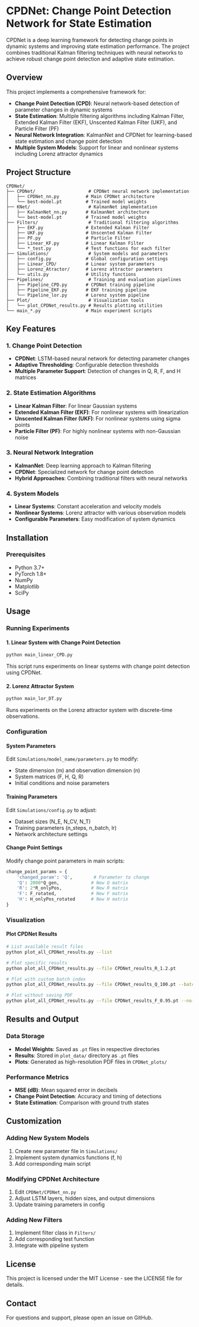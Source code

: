 # CPDNet: Change Point Detection Network for State Estimation

CPDNet is a deep learning framework for detecting change points in dynamic systems and improving state estimation performance. The project combines traditional Kalman filtering techniques with neural networks to achieve robust change point detection and adaptive state estimation.

## Overview

This project implements a comprehensive framework for:
- **Change Point Detection (CPD)**: Neural network-based detection of parameter changes in dynamic systems
- **State Estimation**: Multiple filtering algorithms including Kalman Filter, Extended Kalman Filter (EKF), Unscented Kalman Filter (UKF), and Particle Filter (PF)
- **Neural Network Integration**: KalmanNet and CPDNet for learning-based state estimation and change point detection
- **Multiple System Models**: Support for linear and nonlinear systems including Lorenz attractor dynamics

## Project Structure

```
CPDNet/
├── CPDNet/                    # CPDNet neural network implementation
│   ├── CPDNet_nn.py          # Main CPDNet architecture
│   └── best-model.pt         # Trained model weights
├── KNet/                      # KalmanNet implementation
│   ├── KalmanNet_nn.py       # KalmanNet architecture
│   └── best-model.pt         # Trained model weights
├── Filters/                   # Traditional filtering algorithms
│   ├── EKF.py                # Extended Kalman Filter
│   ├── UKF.py                # Unscented Kalman Filter
│   ├── PF.py                 # Particle Filter
│   ├── Linear_KF.py          # Linear Kalman Filter
│   └── *_test.py             # Test functions for each filter
├── Simulations/               # System models and parameters
│   ├── config.py             # Global configuration settings
│   ├── Linear_CPD/           # Linear system parameters
│   ├── Lorenz_Atractor/      # Lorenz attractor parameters
│   └── utils.py              # Utility functions
├── Pipelines/                 # Training and evaluation pipelines
│   ├── Pipeline_CPD.py       # CPDNet training pipeline
│   ├── Pipeline_EKF.py       # EKF training pipeline
│   └── Pipeline_lor.py       # Lorenz system pipeline
├── Plot/                      # Visualization tools
│   └── plot_CPDNet_results.py # Results plotting utilities
└── main_*.py                 # Main experiment scripts
```

## Key Features

### 1. Change Point Detection
- **CPDNet**: LSTM-based neural network for detecting parameter changes
- **Adaptive Thresholding**: Configurable detection thresholds
- **Multiple Parameter Support**: Detection of changes in Q, R, F, and H matrices

### 2. State Estimation Algorithms
- **Linear Kalman Filter**: For linear Gaussian systems
- **Extended Kalman Filter (EKF)**: For nonlinear systems with linearization
- **Unscented Kalman Filter (UKF)**: For nonlinear systems using sigma points
- **Particle Filter (PF)**: For highly nonlinear systems with non-Gaussian noise

### 3. Neural Network Integration
- **KalmanNet**: Deep learning approach to Kalman filtering
- **CPDNet**: Specialized network for change point detection
- **Hybrid Approaches**: Combining traditional filters with neural networks

### 4. System Models
- **Linear Systems**: Constant acceleration and velocity models
- **Nonlinear Systems**: Lorenz attractor with various observation models
- **Configurable Parameters**: Easy modification of system dynamics

## Installation

### Prerequisites
- Python 3.7+
- PyTorch 1.8+
- NumPy
- Matplotlib
- SciPy
<!-- 
### Setup
1. Clone the repository:
```bash
git clone <repository-url>
cd CPDNet
```

2. Install dependencies:
```bash
pip install torch numpy matplotlib scipy
``` -->

## Usage

### Running Experiments

#### 1. Linear System with Change Point Detection
```bash
python main_linear_CPD.py
```
This script runs experiments on linear systems with change point detection using CPDNet.

#### 2. Lorenz Attractor System
```bash
python main_lor_DT.py
```
Runs experiments on the Lorenz attractor system with discrete-time observations.

### Configuration

#### System Parameters
Edit `Simulations/model_name/parameters.py` to modify:
- State dimension (m) and observation dimension (n)
- System matrices (F, H, Q, R)
- Initial conditions and noise parameters

#### Training Parameters
Edit `Simulations/config.py` to adjust:
- Dataset sizes (N_E, N_CV, N_T)
- Training parameters (n_steps, n_batch, lr)
- Network architecture settings

#### Change Point Settings
Modify change point parameters in main scripts:
```python
change_point_params = {
    'changed_param': 'Q',        # Parameter to change
    'Q': 2000*Q_gen,            # New Q matrix
    'R': 2*R_onlyPos,           # New R matrix
    'F': F_rotated,             # New F matrix
    'H': H_onlyPos_rotated      # New H matrix
}
```

### Visualization

#### Plot CPDNet Results
```bash
# List available result files
python plot_all_CPDNet_results.py --list

# Plot specific results
python plot_all_CPDNet_results.py --file CPDNet_results_R_1.2.pt

# Plot with custom batch index
python plot_all_CPDNet_results.py --file CPDNet_results_Q_100.pt --batch 5

# Plot without saving PDF
python plot_all_CPDNet_results.py --file CPDNet_results_F_0.95.pt --no-save
```

## Results and Output

### Data Storage
- **Model Weights**: Saved as `.pt` files in respective directories
- **Results**: Stored in `plot_data/` directory as `.pt` files
- **Plots**: Generated as high-resolution PDF files in `CPDNet_plots/`

### Performance Metrics
- **MSE (dB)**: Mean squared error in decibels
- **Change Point Detection**: Accuracy and timing of detections
- **State Estimation**: Comparison with ground truth states

## Customization

### Adding New System Models
1. Create new parameter file in `Simulations/`
2. Implement system dynamics functions (f, h)
3. Add corresponding main script

### Modifying CPDNet Architecture
1. Edit `CPDNet/CPDNet_nn.py`
2. Adjust LSTM layers, hidden sizes, and output dimensions
3. Update training parameters in config

### Adding New Filters
1. Implement filter class in `Filters/`
2. Add corresponding test function
3. Integrate with pipeline system

<!-- ## Citation

If you use this code in your research, please cite:

```bibtex
@article{cpdnet2024,
  title={CPDNet: Change Point Detection Network for Adaptive State Estimation},
  author={[Authors]},
  journal={[Journal]},
  year={2024}
}
``` -->

## License

This project is licensed under the MIT License - see the LICENSE file for details.


## Contact

For questions and support, please open an issue on GitHub.